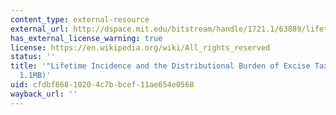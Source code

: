 ```yaml
---
content_type: external-resource
external_url: http://dspace.mit.edu/bitstream/handle/1721.1/63889/lifetimeincidenc00pote.pdf?sequence=1
has_external_license_warning: true
license: https://en.wikipedia.org/wiki/All_rights_reserved
status: ''
title: '"Lifetime Incidence and the Distributional Burden of Excise Taxes." (PDF -
  1.1MB)'
uid: cfdbf868-1020-4c7b-bcef-11ae654e0568
wayback_url: ''
---
```

